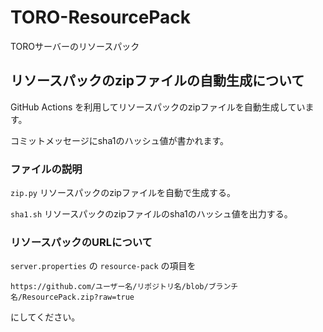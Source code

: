 # TORO-ResourcePack

TOROサーバーのリソースパック

## リソースパックのzipファイルの自動生成について

GitHub Actions を利用してリソースパックのzipファイルを自動生成しています。

コミットメッセージにsha1のハッシュ値が書かれます。

### ファイルの説明

`zip.py` リソースパックのzipファイルを自動で生成する。

`sha1.sh` リソースパックのzipファイルのsha1のハッシュ値を出力する。

### リソースパックのURLについて

`server.properties` の `resource-pack` の項目を

```url
https://github.com/ユーザー名/リポジトリ名/blob/ブランチ名/ResourcePack.zip?raw=true
```

にしてください。
